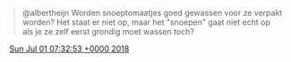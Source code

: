> @albertheijn Worden snoeptomaatjes goed gewassen voor ze verpakt worden? Het staat er niet op, maar het "snoepen" gaat niet echt op als je ze zelf eerst grondig moet wassen toch?

<img src="../../media/tweet.ico" width="12" /> [Sun Jul 01 07:32:53 +0000 2018](https://twitter.com/DromerDenker/status/1013324546592641026)